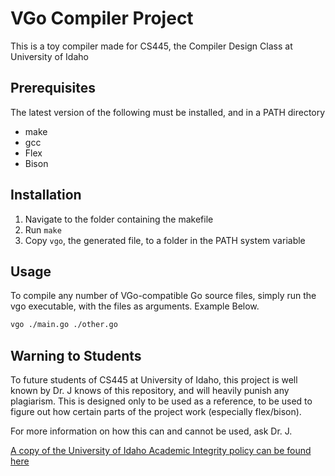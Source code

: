 # VGo Compiler Project

This is a toy compiler made for CS445, the Compiler Design Class at University of Idaho

## Prerequisites

The latest version of the following must be installed, and in a PATH directory

- make
- gcc
- Flex
- Bison

## Installation

1. Navigate to the folder containing the makefile
2. Run `make`
3. Copy `vgo`, the generated file, to a folder in the PATH system variable

## Usage

To compile any number of VGo-compatible Go source files, simply run the vgo executable, with the files as arguments. Example Below.

```sh
vgo ./main.go ./other.go
```

## Warning to Students

To future students of CS445 at University of Idaho, this project is well known by Dr. J knows of this repository, and will heavily punish any plagiarism. This is designed only to be used as a reference, to be used to figure out how certain parts of the project work (especially flex/bison).

For more information on how this can and cannot be used, ask Dr. J.

[A copy of the University of Idaho Academic Integrity policy can be found here](https://www.uidaho.edu/student-affairs/dean-of-students/student-conduct/academic-integrity)
